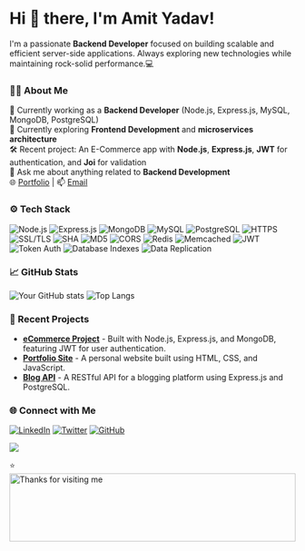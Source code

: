 <!-- Greeting -->
# Hi 👋 there, I'm Amit Yadav! 
<!-- Introduction -->
I'm a passionate **Backend Developer** focused on building scalable and efficient server-side applications. Always exploring new technologies while maintaining rock-solid performance.💻

<!-- About Me -->
### 👨‍💻 About Me
💼 Currently working as a **Backend Developer** (Node.js, Express.js, MySQL, MongoDB, PostgreSQL)<br>
🌱 Currently exploring **Frontend Development** and **microservices architecture**<br>
🛠️ Recent project: An E-Commerce app with **Node.js**, **Express.js**, **JWT** for authentication, and **Joi** for validation<br>
💬 Ask me about anything related to **Backend Development**<br>
🌐 [Portfolio](https://your-portfolio-link.com) | 📫 [Email](mailto:amit.ay151@gmail.com)<br>

<!-- Tech Stack -->
### ⚙️ Tech Stack

![Node.js](https://img.shields.io/badge/Node.js-339933?style=for-the-badge&logo=node.js&logoColor=white)
![Express.js](https://img.shields.io/badge/Express.js-000000?style=for-the-badge&logo=express&logoColor=white)
![MongoDB](https://img.shields.io/badge/MongoDB-4EA94B?style=for-the-badge&logo=mongodb&logoColor=white)
![MySQL](https://img.shields.io/badge/MySQL-4479A1?style=for-the-badge&logo=mysql&logoColor=white)
![PostgreSQL](https://img.shields.io/badge/PostgreSQL-336791?style=for-the-badge&logo=postgresql&logoColor=white)
![HTTPS](https://img.shields.io/badge/HTTPS-FF5C5C?style=for-the-badge&logo=internet-explorer&logoColor=white)
![SSL/TLS](https://img.shields.io/badge/SSL%2FTLS-006600?style=for-the-badge&logo=internet-security&logoColor=white)
![SHA](https://img.shields.io/badge/SHA-FF6B6B?style=for-the-badge&logo=hash&logoColor=white)
![MD5](https://img.shields.io/badge/MD5-5C2D91?style=for-the-badge&logo=hash&logoColor=white)
![CORS](https://img.shields.io/badge/CORS-000000?style=for-the-badge&logo=cors&logoColor=white)
![Redis](https://img.shields.io/badge/Redis-DC382D?style=for-the-badge&logo=redis&logoColor=white)
![Memcached](https://img.shields.io/badge/Memcached-1982C4?style=for-the-badge&logo=memcached&logoColor=white)
![JWT](https://img.shields.io/badge/JWT-000000?style=for-the-badge&logo=json-web-tokens&logoColor=white)
![Token Auth](https://img.shields.io/badge/Token%20Authentication-4B32C3?style=for-the-badge&logo=auth0&logoColor=white)
![Database Indexes](https://img.shields.io/badge/Database%20Indexes-FF6B6B?style=for-the-badge&logo=database&logoColor=white)
![Data Replication](https://img.shields.io/badge/Data%20Replication-6B4FBB?style=for-the-badge&logo=database&logoColor=white)

<!-- GitHub Stats -->
### 📈 GitHub Stats
![Your GitHub stats](https://github-readme-stats.vercel.app/api?username=amit-98&show_icons=true&theme=radical)
![Top Langs](https://github-readme-stats.vercel.app/api/top-langs/?username=amit-98&layout=compact&theme=radical)

<!-- Recent Projects -->
### 🚀 Recent Projects
- **[eCommerce Project](https://github.com/amit-98/ecommerce-project)** - Built with Node.js, Express.js, and MongoDB, featuring JWT for user authentication.
- **[Portfolio Site](https://github.com/amit-98/portfolio-site)** - A personal website built using HTML, CSS, and JavaScript.
- **[Blog API](https://github.com/amit-98/blog-api)** - A RESTful API for a blogging platform using Express.js and PostgreSQL.

<!-- Connect with Me -->
### 🌐 Connect with Me
[![LinkedIn](https://img.shields.io/badge/LinkedIn-0077B5?style=for-the-badge&logo=linkedin&logoColor=white)](https://www.linkedin.com/in/amit-yadav-b00591128)
[![Twitter](https://img.shields.io/badge/Twitter-1DA1F2?style=for-the-badge&logo=twitter&logoColor=white)](https://twitter.com/amit-98)
[![GitHub](https://img.shields.io/badge/GitHub-100000?style=for-the-badge&logo=github&logoColor=white)](https://github.com/Amit-98)

<!-- Profile Visitor Count -->
![](https://komarev.com/ghpvc/?username=amit-98&style=flat-square&color=blue)

<!-- Footer -->
⭐️ <img height="120" alt="Thanks for visiting me" width="100%"/>
